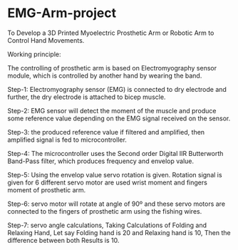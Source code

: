 # EMG-Arm-project
To Develop a 3D Printed Myoelectric Prosthetic Arm or Robotic Arm to Control Hand Movements.

Working principle:

The controlling of prosthetic arm is based on Electromyography sensor module, which is controlled by another hand by wearing the band.

Step-1: 
  Electromyography sensor (EMG) is connected to dry electrode and further, the dry electrode is attached to bicep muscle.

Step-2: 
  EMG sensor will detect the moment of the muscle and produce some reference value depending on the EMG signal received on the sensor.

Step-3: 
  the produced reference value if filtered and amplified, then amplified signal is fed to microcontroller.

Step-4: 
  The microcontroller uses the Second order Digital IIR Butterworth Band-Pass filter, which produces frequency and envelop value.

Step-5: 
  Using the envelop value servo rotation is given. Rotation signal is given for 6 different servo motor are used wrist moment and fingers moment of prosthetic arm.

Step-6: 
  servo motor will rotate at angle of 90º and these servo motors are connected to the fingers of prosthetic arm using the fishing wires.

Step-7: servo angle calculations, Taking Calculations of Folding and Relaxing Hand, Let say Folding hand is 20 and Relaxing hand is 10, Then the difference between both Results is 10.
